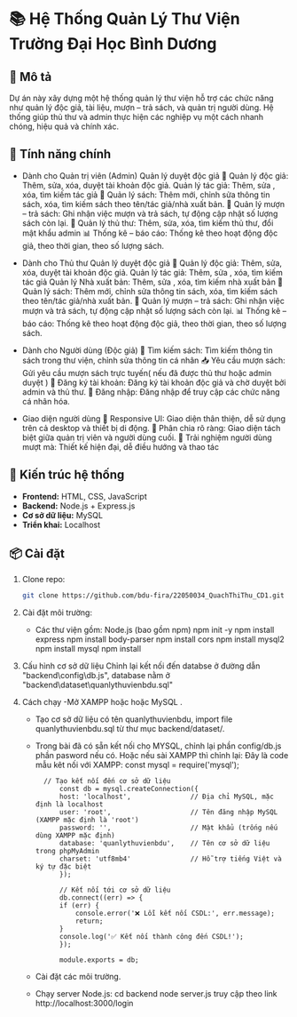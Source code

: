 # 📚 Hệ Thống Quản Lý Thư Viện Trường Đại Học Bình Dương

## 📝 Mô tả
Dự án này xây dựng một hệ thống quản lý thư viện hỗ trợ các chức năng như quản lý độc giả, tài liệu, mượn – trả sách, và quản trị người dùng. Hệ thống giúp thủ thư và admin thực hiện các nghiệp vụ một cách nhanh chóng, hiệu quả và chính xác.

## 🚀 Tính năng chính
- Dành cho Quản trị viên (Admin)
       Quản lý duyệt độc giả
    👤 Quản lý độc giả: Thêm, sửa, xóa, duyệt tài khoản độc giả.
        Quản lý tác giả: Thêm, sửa , xóa, tìm kiếm tác giả
    📖 Quản lý sách: Thêm mới, chỉnh sửa thông tin sách, xóa, tìm kiếm sách theo tên/tác giả/nhà xuất bản.
    🔄 Quản lý mượn – trả sách: Ghi nhận việc mượn và trả sách, tự động cập nhật số lượng sách còn lại.
    🔐 Quản lý thủ thư: Thêm, sửa, xóa, tìm kiếm thủ thư, đổi mật khẩu admin
    📊 Thống kê – báo cáo: Thống kê theo hoạt động độc giả, theo thời gian, theo số lượng sách.
- Dành cho Thủ thư
       Quản lý duyệt độc giả
    👤 Quản lý độc giả: Thêm, sửa, xóa, duyệt tài khoản độc giả.
        Quản lý tác giả: Thêm, sửa , xóa, tìm kiếm tác giả
        Quản lý Nhà xuất bản: Thêm, sửa , xóa, tìm kiếm nhà xuất bản
    📖 Quản lý sách: Thêm mới, chỉnh sửa thông tin sách, xóa, tìm kiếm sách theo tên/tác giả/nhà xuất bản.
    🔄 Quản lý mượn – trả sách: Ghi nhận việc mượn và trả sách, tự động cập nhật số lượng sách còn lại.
    📊 Thống kê – báo cáo: Thống kê theo hoạt động độc giả, theo thời gian, theo số lượng sách.

- Dành cho Người dùng (Độc giả)
    🔎 Tìm kiếm sách: Tìm kiếm thông tin sách trong thư viện, chỉnh sửa thông tin cá nhân
    📥 Yêu cầu mượn sách: Gửi yêu cầu mượn sách trực tuyến( nếu đã được thủ thư hoặc admin duyệt )
    📝 Đăng ký tài khoản: Đăng ký tài khoản độc giả và chờ duyệt bởi admin và thủ thư.
    🔐 Đăng nhập: Đăng nhập để truy cập các chức năng cá nhân hóa.
- Giao diện người dùng
    📱 Responsive UI: Giao diện thân thiện, dễ sử dụng trên cả desktop và thiết bị di động.
    🧭 Phân chia rõ ràng: Giao diện tách biệt giữa quản trị viên và người dùng cuối.
    🎨 Trải nghiệm người dùng mượt mà: Thiết kế hiện đại, dễ điều hướng và thao tác

## 🧱 Kiến trúc hệ thống
- **Frontend:** HTML, CSS, JavaScript
- **Backend:**  Node.js + Express.js
- **Cơ sở dữ liệu:** MySQL
- **Triển khai:** Localhost

## 📦 Cài đặt
1. Clone repo:
   ```bash
   git clone https://github.com/bdu-fira/22050034_QuachThiThu_CD1.git
   
2. Cài đặt môi trường:
    - Các thư viện gồm:
        Node.js (bao gồm npm)
        npm init -y
        npm install express
        npm install body-parser
        npm install cors
        npm install mysql2
        npm install mysql
        npm install


3. Cấu hình cơ sở dữ liệu
 Chỉnh lại kết nối đến databse ở đường dẫn "backend\config\db.js",
 database nằm ở "backend\dataset\quanlythuvienbdu.sql"

4. Cách chạy 
    -Mở XAMPP hoặc hoặc MySQL .
    - Tạo cơ sở dữ liệu có tên quanlythuvienbdu, import file quanlythuvienbdu.sql từ thư mục backend/dataset/.
    - Trong bài đã có sẵn kết nối cho MYSQL, chỉnh lại phần config/db.js phần pasword nếu có. Hoặc nếu sài XAMPP thì chỉnh lại:
    Đây là code mẫu kêt nối với XAMPP:
                const mysql = require('mysql');

            // Tạo kết nối đến cơ sở dữ liệu
                const db = mysql.createConnection({
                host: 'localhost',               // Địa chỉ MySQL, mặc định là localhost
                user: 'root',                    // Tên đăng nhập MySQL (XAMPP mặc định là 'root')
                password: '',                    // Mật khẩu (trống nếu dùng XAMPP mặc định)
                database: 'quanlythuvienbdu',    // Tên cơ sở dữ liệu trong phpMyAdmin
                charset: 'utf8mb4'               // Hỗ trợ tiếng Việt và ký tự đặc biệt
                });

                // Kết nối tới cơ sở dữ liệu
                db.connect((err) => {
                if (err) {
                    console.error('❌ Lỗi kết nối CSDL:', err.message);
                    return;
                }
                console.log('✅ Kết nối thành công đến CSDL!');
                });

                module.exports = db;
    - Cài đặt các môi trường.
    - Chạy server Node.js:
            cd backend
            node server.js
            truy cập theo link 
            http://localhost:3000/login



    

    


